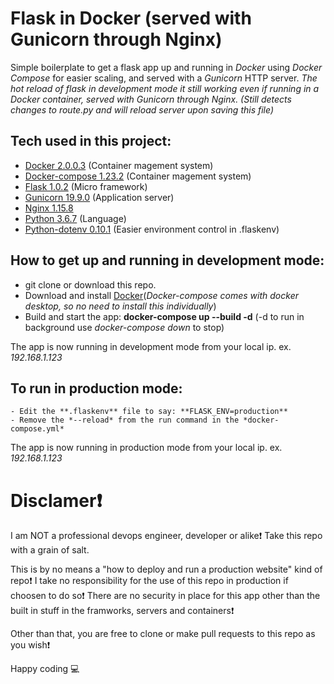 # Flask in Docker (served with Gunicorn through Nginx)

Simple boilerplate to get a flask app up and running in *Docker* using *Docker Compose* for easier scaling, and served with a *Gunicorn* HTTP server.
*The hot reload of flask in development mode it still working even if running in a Docker container, served with Gunicorn through Nginx. (Still detects changes to route.py and will reload server upon saving this file)*

## Tech used in this project:

- [Docker 2.0.0.3](https://github.com/docker) (Container magement system)
- [Docker-compose 1.23.2](https://github.com/docker/compose) (Container magement system)
- [Flask 1.0.2](http://flask.pocoo.org/) (Micro framework)
- [Gunicorn 19.9.0](https://gunicorn.org/) (Application server)
- [Nginx 1.15.8](https://www.nginx.com/)
- [Python 3.6.7](https://www.python.org/) (Language)
- [Python-dotenv 0.10.1](https://github.com/grauwoelfchen/flask-dotenv) (Easier environment control in .flaskenv)

## How to get up and running in development mode:

- git clone or download this repo.
- Download and install [Docker](https://www.docker.com/get-started)(*Docker-compose comes with docker desktop, so no need to install this individually*)
- Build and start the app: **docker-compose up --build -d** (-d to run in background use *docker-compose down* to stop)

The app is now running in development mode from your local ip. ex. *192.168.1.123*

## To run in production mode:
    - Edit the **.flaskenv** file to say: **FLASK_ENV=production**
    - Remove the *--reload* from the run command in the *docker-compose.yml*

The app is now running in production mode from your local ip. ex. *192.168.1.123*

# Disclamer❗️

I am NOT a professional devops engineer, developer or alike❗️ Take this repo with a grain of salt.

This is by no means a "how to deploy and run a production website" kind of repo❗️
I take no responsibility for the use of this repo in production if choosen to do so❗️
There are no security in place for this app other than the built in stuff in the framworks, servers and containers❗️

Other than that, you are free to clone or make pull requests to this repo as you wish❗️

Happy coding 💻
